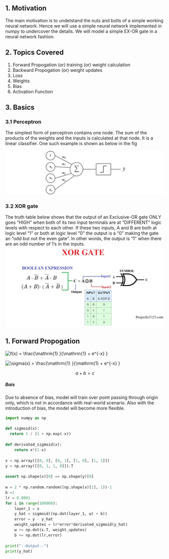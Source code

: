 ## 1. Motivation

The main motivation is to undetstand the nuts and bolts of a simple working neural network. 
Hence we will use a simple neural network implemented in numpy to undercover the details. We will model a simple EX-OR gate in a neural network fashion.

## 2. Topics Covered

1. Forward Propogation (or) training (or) weight calculation
2. Backward Propogation (or) weight updates
3. Loss
4. Weights
5. Bias
6. Activation Function

## 3. Basics
### 3.1 Perceptron
The simplest form of perceptron contains one node. The sum of the products of the weights and the inputs is calculated at that node. It is a linear classifier.
One such example is shown as below in the fig

![Perceptron](/images/perceptron_1.png)



### 3.2 XOR gate 
The truth table below shows that the output of an Exclusive-OR gate ONLY goes “HIGH” when both of its two input terminals are at “DIFFERENT” logic levels with respect to each other. If these two inputs, A and B are both at logic level “1” or both at logic level “0” the output is a “0” making the gate an “odd but not the even gate”. In other words, the output is “1” when there are an odd number of 1’s in the inputs.
![XOR Gate](/images/xor_gate.jpg)


## 1. Forward Propogation 
![f(x) =  \frac{\mathrm{1} }{\mathrm{1} + e^{-x} } ](https://render.githubusercontent.com/render/math?math=f(x)%20%3D%20%20%5Cfrac%7B%5Cmathrm%7B1%7D%20%7D%7B%5Cmathrm%7B1%7D%20%2B%20e%5E%7B-x%7D%20%7D%20)

![\sigma(x) =  \frac{\mathrm{1} }{\mathrm{1} + e^{-x} } ](https://render.githubusercontent.com/render/math?math=%5Csigma(x)%20%3D%20%20%5Cfrac%7B%5Cmathrm%7B1%7D%20%7D%7B%5Cmathrm%7B1%7D%20%2B%20e%5E%7B-x%7D%20%7D%20)

```math
a + b = c
```


##### Bais
Due to absence of bias, model will train over point passing through origin only, which is not in accordance with real-world scenario. Also with the introduction of bias, the model will become more flexible.

```python
import numpy as np

def sigmoid(x):
  return 1 / (1 + np.exp(-x))

def derivated_sigmoid(x):
    return x*(1-x)

x = np.array([[0, 0], [0, 1], [1, 0], [1, 1]])
y = np.array([[0, 1, 1, 0]]).T

assert np.shape(x)[0] == np.shape(y)[0]

w = 2 * np.random.random((np.shape(x)[1], 1))-1
b =1
lr = 0.0001
for i in range(100000):
    layer_1 = x
    y_hat = sigmoid((np.dot(layer_1, w) + b))
    error = y - y_hat
    weight_updates = lr*error*derivated_sigmoid(y_hat)
    w += np.dot(x.T, weight_updates)
    b += np.dot(lr,error)

print("--Output--")
print(y_hat)

```
